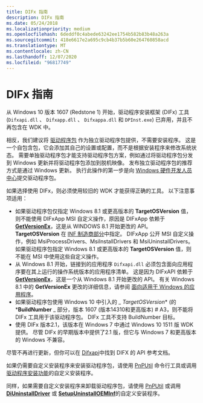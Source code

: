 ```yaml
---
title: DIFx 指南
description: DIFx 指南
ms.date: 05/24/2018
ms.localizationpriority: medium
ms.openlocfilehash: 6deddf0c4abede63242ee1754b582b83b48a263a
ms.sourcegitcommit: 418e6617e2a695c9cb4b37b5b60e264760858acd
ms.translationtype: MT
ms.contentlocale: zh-CN
ms.lasthandoff: 12/07/2020
ms.locfileid: "96817749"
---
```

# <a name="difx-guidelines"></a>DIFx 指南

从 Windows 10 版本 1607 (Redstone 1) 开始，驱动程序安装框架 (DIFx) 工具 (`Difxapi.dll` 、 `Difxapp.dll` 、 `Difxappa.dll` 和 `DPInst.exe`) 已弃用，并且不再包含在 WDK 中。

相反，我们建议将 [驱动程序包](./driver-packages.md) 作为独立驱动程序包提供，不需要安装程序。  这是一个自包含包，它会添加其自己的设置或配置，而不是根据安装程序来修改系统状态。  需要单独驱动程序包才能支持驱动程序包方案，例如通过将驱动程序包分发到 Windows 更新并将驱动程序包添加到脱机映像。  发布独立驱动程序包的推荐方式是通过 Windows 更新。  执行此操作的第一步是向 [Windows 硬件开发人员中心](https://partner.microsoft.com/dashboard)提交驱动程序包。

如果选择使用 DIFx，则必须使用较旧的 WDK 才能获得正确的工具。 以下注意事项适用：

* 如果驱动程序包仅指定 Windows 8.1 或更高版本的 **TargetOSVersion** 值，则不能使用 DIFxApp MSI 自定义操作，原因是 DIFxApp 依赖于 [**GetVersionEx**](/windows/win32/api/sysinfoapi/nf-sysinfoapi-getversionexa)，这是从 WINDOWS 8.1 开始更改的 API。  **TargetOSVersion** 在 [INF 制造商部分](inf-manufacturer-section.md)中指定。 DIFxApp 公开 MSI 自定义操作，例如 MsiProcessDrivers、MsiInstallDrivers 和 MsiUninstallDrivers。  如果驱动程序包指定 Windows 8.1 或更高版本的 **TargetOSVersion** 值，则不能在 MSI 中使用这些自定义操作。
* 从 Windows 8.1 开始，链接到的应用程序 `Difxapi.dll` 必须包含面向应用程序要在其上运行的操作系统版本的应用程序清单。  这是因为 DIFxAPI 依赖于 [**GetVersionEx**](/windows/win32/api/sysinfoapi/nf-sysinfoapi-getversionexa)，这是一个从 Windows 8.1 开始更改的 API。  有关 Windows 8.1 中的 **GetVersionEx** 更改的详细信息，请参阅 [面向适用于 Windows 的应用程序](/windows/desktop/SysInfo/targeting-your-application-at-windows-8-1)。
* 如果驱动程序包使用 Windows 10 中引入的 _ *TargetOSVersion** (的 ***BuildNumber** _ 部分，版本 1607 (版本14310和更高版本) # A3，则不能将 DIFx 工具用于该驱动程序包。  DIFx 工具不支持 BuildNumber 目标。
* 使用 DIFx 版本2.1，该版本在 Windows 7 中通过 Windows 10 1511 版 WDK 提供。  尽管 DIFx 的早期版本中提供了2.1 版，但它与 Windows 7 和更高版本的 Windows 不兼容。

尽管不再进行更新，但你可以在 [Difxapi](/previous-versions/windows/hardware/difxapi/)中找到 DIFX 的 API 参考文档。

如果仍需要自定义安装程序来安装驱动程序包，请使用 [PnPUtil](../devtest/pnputil.md) 命令行工具或调用 [驱动程序安装功能](functions-that-simplify-driver-installation.md)的自定义安装程序。

同样，如果需要自定义安装程序来卸载驱动程序包，请使用 [PnPUtil](../devtest/pnputil.md) 或调用 [**DiUninstallDriver**](/windows/win32/api/newdev/nf-newdev-diuninstalldriverw) 或 [**SetupUninstallOEMInf**](/windows/win32/api/setupapi/nf-setupapi-setupuninstalloeminfw)的自定义安装程序。
